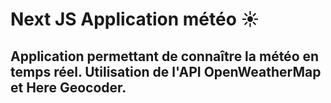 # Next JS Application météo ☀
## Application permettant de connaître la météo en temps réel. Utilisation de l'API OpenWeatherMap et Here Geocoder.
